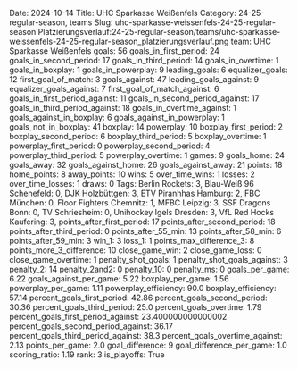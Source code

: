 Date: 2024-10-14
Title: UHC Sparkasse Weißenfels
Category: 24-25-regular-season, teams
Slug: uhc-sparkasse-weissenfels-24-25-regular-season
Platzierungsverlauf:24-25-regular-season/teams/uhc-sparkasse-weissenfels-24-25-regular-season_platzierungsverlauf.png
team: UHC Sparkasse Weißenfels
goals: 56
goals_in_first_period: 24
goals_in_second_period: 17
goals_in_third_period: 14
goals_in_overtime: 1
goals_in_boxplay: 1
goals_in_powerplay: 9
leading_goals: 6
equalizer_goals: 12
first_goal_of_match: 3
goals_against: 47
leading_goals_against: 9
equalizer_goals_against: 7
first_goal_of_match_against: 6
goals_in_first_period_against: 11
goals_in_second_period_against: 17
goals_in_third_period_against: 18
goals_in_overtime_against: 1
goals_against_in_boxplay: 6
goals_against_in_powerplay: 1
goals_not_in_boxplay: 41
boxplay: 14
powerplay: 10
boxplay_first_period: 2
boxplay_second_period: 6
boxplay_third_period: 5
boxplay_overtime: 1
powerplay_first_period: 0
powerplay_second_period: 4
powerplay_third_period: 5
powerplay_overtime: 1
games: 9
goals_home: 24
goals_away: 32
goals_against_home: 26
goals_against_away: 21
points: 18
home_points: 8
away_points: 10
wins: 5
over_time_wins: 1
losses: 2
over_time_losses: 1
draws: 0
Tags:  Berlin Rockets: 3,  Blau-Weiß 96 Schenefeld: 0,  DJK Holzbüttgen: 3,  ETV Piranhhas Hamburg: 2,  FBC München: 0,  Floor Fighters Chemnitz: 1,  MFBC Leipzig: 3,  SSF Dragons Bonn: 0,  TV Schriesheim: 0,  Unihockey Igels Dresden: 3,  VfL Red Hocks Kaufering: 3,
points_after_first_period: 17
points_after_second_period: 18
points_after_third_period: 0
points_after_55_min: 13
points_after_58_min: 6
points_after_59_min: 3
win_1: 3
loss_1: 1
points_max_difference_3: 8
points_more_3_difference: 10
close_game_win: 2
close_game_loss: 0
close_game_overtime: 1
penalty_shot_goals: 1
penalty_shot_goals_against: 3
penalty_2: 14
penalty_2and2: 0
penalty_10: 0
penalty_ms: 0
goals_per_game: 6.22
goals_against_per_game: 5.22
boxplay_per_game: 1.56
powerplay_per_game: 1.11
powerplay_efficiency: 90.0
boxplay_efficiency: 57.14
percent_goals_first_period: 42.86
percent_goals_second_period: 30.36
percent_goals_third_period: 25.0
percent_goals_overtime: 1.79
percent_goals_first_period_against: 23.400000000000002
percent_goals_second_period_against: 36.17
percent_goals_third_period_against: 38.3
percent_goals_overtime_against: 2.13
points_per_game: 2.0
goal_difference: 9
goal_difference_per_game: 1.0
scoring_ratio: 1.19
rank: 3
is_playoffs: True
